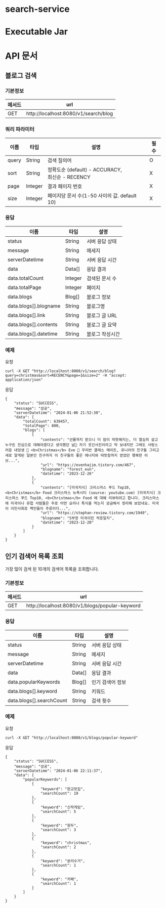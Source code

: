 # search-service

# Executable Jar

# API 문서
## 블로그 검색

### 기본정보
| 메서드  | url                               |
|------|-----------------------------------|
| GET  | http://localhost:8080/v1/search/blog |

### 쿼리 파라미터
| 이름    | 타입      | 설명                                                  | 필수  |
|-------|---------|-----------------------------------------------------|-----|
| query | String  | 검색 질의어                                              | O   |
| sort  | String  | 정확도순 (default) - ACCURACY, <br/> 최신순 - RECENCY<br/> | X   |
| page  | Integer | 결과 페이지 번호                                           | X   |
| size  | Integer | 페이지당 문서 수(1-50 사이의 값. default 10)                   | X   |


### 응답
| 이름                    | 타입      | 설명        |
|-----------------------|---------|-----------|
| status                | String  | 서버 응답 상태  |
| message               | String  | 메세지       |
| serverDatetime        | String  | 서버 응답 시간  |
| data                  | Data[]  | 응답 결과     |
| data.totalCount       | Integer | 검색된 문서 수  |
| data.totalPage        | Integer | 페이지       |
| data.blogs            | Blog[]  | 블로그 정보    |
| data.blogs[].blogname | String  | 블로그명      |
| data.blogs[].link     | String  | 블로그 글 URL |
| data.blogs[].contents | String  | 블로그 글 요약  |
| data.blogs[].datetime | String  | 블로그 작성시간  |

### 예제
요청
```
curl -X GET "http://localhost:8080/v1/search/blog?query=christmas&sort=RECENCY&page=1&size=2" -H "accept: application/json"
```

응답
```
{
    "status": "SUCCESS",
    "message": "성공",
    "serverDatetime": "2024-01-06 21:52:30",
    "data": {
        "totalCount": 639457,
        "totalPage": 800,
        "blogs": [
            {
                "contents": "선물까지 받으니 더 맘이 따뜻해지는, 더 열심히 살고 누구든 진심으로 대해야겠다고 생각했던 날🎄 자기 웃긴사진이라고 막 보내지만 그래도 사랑스러운 내덩생 🖤 <b>Christmas</b> Eve 🎄 우리반 클레스 메이트, 유니어의 친구들 그리고 새로 알게된 일본인 친구까지 이 친구들의 좋은 에너지와 따뜻함까지 얻었던 행복한 이브...",
                "url": "https://evenhajim.tistory.com/467",
                "blogname": "forest_eun",
                "datetime": "2023-12-26"
            },
            {
                "contents": "[미국지식] 크리스마스 푸드 Top10, <b>Christmas</b> Food 크리스마스 뉴욕시티 (source: youtube.com) [미국지식] 크리스마스 푸드 Top10, <b>Christmas</b> Food 에 대해 리뷰하려고 합니다. 크리스마스에 미국이나 유럽 사람들은 주로 어떤 요리나 특식을 먹는지 궁금해서 정리해 보았네요. 미국이 이민사회로 백인들이 주류이다...",
                "url": "https://stephan-review.tistory.com/1949",
                "blogname": "S부장 미국이민 적응일지",
                "datetime": "2023-12-20"
            }
        ]
    }
}
```



## 인기 검색어 목록 조회
가장 많이 검색 된 10개의 검색어 목록을 조회합니다.

### 기본정보
| 메서드  | url                               |
|------|-----------------------------------|
| GET  | http://localhost:8080/v1/blogs/popular-keyword |

### 응답
| 이름                       | 타입      | 설명        |
|--------------------------|---------|-----------|
| status                   | String  | 서버 응답 상태  |
| message                  | String  | 메세지       |
| serverDatetime           | String  | 서버 응답 시간  |
| data                     | Data[]  | 응답 결과     |
| data.popularKeywords     | Blog[]  | 인기 검색어 정보 |
| data.blogs[].keyword     | String  | 키워드       |
| data.blogs[].searchCount | String  | 검색 횟수     |

### 예제
요청
```
curl -X GET "http://localhost:8080/v1/blogs/popular-keyword"
```

응답
```
{
    "status": "SUCCESS",
    "message": "성공",
    "serverDatetime": "2024-01-06 22:11:37",
    "data": {
        "popularKeywords": [
            {
                "keyword": "판교맛집",
                "searchCount": 19
            },
            {
                "keyword": "신작게임",
                "searchCount": 5
            },
            {
                "keyword": "원두",
                "searchCount": 3
            },
            {
                "keyword": "christmas",
                "searchCount": 2
            },
            {
                "keyword": "분리수거",
                "searchCount": 1
            },
            {
                "keyword": "카페",
                "searchCount": 1
            }
        ]
    }
}
```
